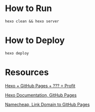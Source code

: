 # How to Run

`hexo clean && hexo server`

# How to Deploy

`hexo deploy`

# Resources

[Hexo + GitHub Pages + ??? = Profit](https://patrickwu.space/2017/06/27/hexo-github-pages-profit/)

[Hexo Documentation, GitHub Pages](https://hexo.io/docs/github-pages)

[Namecheap, Link Domain to GitHub Pages](https://www.namecheap.com/support/knowledgebase/article.aspx/9645/2208/how-do-i-link-my-domain-to-github-pages/)